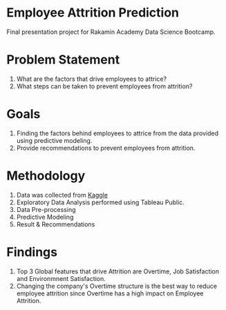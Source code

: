 # Employee Attrition Prediction
Final presentation project for Rakamin Academy Data Science Bootcamp.

# Problem Statement
1. What are the factors that drive employees to attrice?
2. What steps can be taken to prevent employees from attrition?

# Goals
1. Finding the factors behind employees to attrice from the data provided using predictive modeling.
2. Provide recommendations to prevent employees from attrition.

# Methodology
1. Data was collected from [Kaggle](https://www.kaggle.com/datasets/patelprashant/employee-attrition)
2. Exploratory Data Analysis performed using Tableau Public.
3. Data Pre-processing
4. Predictive Modeling
5. Result & Recommendations

# Findings
1. Top 3 Global features that drive Attrition are Overtime, Job Satisfaction and Environmnent Satisfaction.
2. Changing the company's Overtime structure is the best way to reduce employee attrition since Overtime has a high impact on Employee Attrition.
